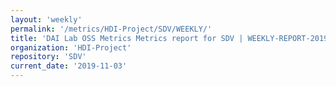 ```yaml
---
layout: 'weekly'
permalink: '/metrics/HDI-Project/SDV/WEEKLY/'
title: 'DAI Lab OSS Metrics Metrics report for SDV | WEEKLY-REPORT-2019-11-03'
organization: 'HDI-Project'
repository: 'SDV'
current_date: '2019-11-03'
---
```

